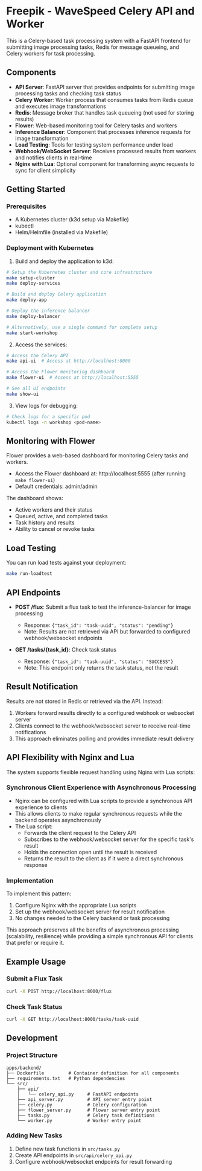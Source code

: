 # Freepik - WaveSpeed Celery API and Worker

This is a Celery-based task processing system with a FastAPI frontend for submitting image processing tasks, Redis for message queueing, and Celery workers for task processing.

## Components

- **API Server**: FastAPI server that provides endpoints for submitting image processing tasks and checking task status
- **Celery Worker**: Worker process that consumes tasks from Redis queue and executes image transformations
- **Redis**: Message broker that handles task queueing (not used for storing results)
- **Flower**: Web-based monitoring tool for Celery tasks and workers
- **Inference Balancer**: Component that processes inference requests for image transformation
- **Load Testing**: Tools for testing system performance under load
- **Webhook/WebSocket Server**: Receives processed results from workers and notifies clients in real-time
- **Nginx with Lua**: Optional component for transforming async requests to sync for client simplicity

## Getting Started

### Prerequisites

- A Kubernetes cluster (k3d setup via Makefile)
- kubectl
- Helm/Helmfile (installed via Makefile)

### Deployment with Kubernetes

1. Build and deploy the application to k3d:

```bash
# Setup the Kubernetes cluster and core infrastructure
make setup-cluster
make deploy-services

# Build and deploy Celery application
make deploy-app

# Deploy the inference balancer
make deploy-balancer

# Alternatively, use a single command for complete setup
make start-workshop
```

2. Access the services:

```bash
# Access the Celery API
make api-ui  # Access at http://localhost:8000

# Access the Flower monitoring dashboard
make flower-ui  # Access at http://localhost:5555

# See all UI endpoints
make show-ui
```

3. View logs for debugging:

```bash
# Check logs for a specific pod
kubectl logs -n workshop <pod-name>
```

## Monitoring with Flower

Flower provides a web-based dashboard for monitoring Celery tasks and workers. 

- Access the Flower dashboard at: http://localhost:5555 (after running `make flower-ui`)
- Default credentials: admin/admin

The dashboard shows:
- Active workers and their status
- Queued, active, and completed tasks
- Task history and results
- Ability to cancel or revoke tasks

## Load Testing

You can run load tests against your deployment:

```bash
make run-loadtest
```

## API Endpoints

- **POST /flux**: Submit a flux task to test the inference-balancer for image processing
  - Response: `{"task_id": "task-uuid", "status": "pending"}`
  - Note: Results are not retrieved via API but forwarded to configured webhook/websocket endpoints

- **GET /tasks/{task_id}**: Check task status
  - Response: `{"task_id": "task-uuid", "status": "SUCCESS"}`
  - Note: This endpoint only returns the task status, not the result

## Result Notification

Results are not stored in Redis or retrieved via the API. Instead:

1. Workers forward results directly to a configured webhook or websocket server
2. Clients connect to the webhook/websocket server to receive real-time notifications
3. This approach eliminates polling and provides immediate result delivery

## API Flexibility with Nginx and Lua

The system supports flexible request handling using Nginx with Lua scripts:

### Synchronous Client Experience with Asynchronous Processing

- Nginx can be configured with Lua scripts to provide a synchronous API experience to clients
- This allows clients to make regular synchronous requests while the backend operates asynchronously
- The Lua script:
  - Forwards the client request to the Celery API
  - Subscribes to the webhook/websocket server for the specific task's result
  - Holds the connection open until the result is received
  - Returns the result to the client as if it were a direct synchronous response

### Implementation

To implement this pattern:

1. Configure Nginx with the appropriate Lua scripts
2. Set up the webhook/websocket server for result notification
3. No changes needed to the Celery backend or task processing

This approach preserves all the benefits of asynchronous processing (scalability, resilience) while providing a simple synchronous API for clients that prefer or require it.

## Example Usage

### Submit a Flux Task

```bash
curl -X POST http://localhost:8000/flux
```

### Check Task Status

```bash
curl -X GET http://localhost:8000/tasks/task-uuid
```

## Development

### Project Structure

```
apps/backend/
├── Dockerfile         # Container definition for all components
├── requirements.txt   # Python dependencies
└── src/
    ├── api/
    │   └── celery_api.py     # FastAPI endpoints
    ├── api_server.py         # API server entry point
    ├── celery.py             # Celery configuration
    ├── flower_server.py      # Flower server entry point
    ├── tasks.py              # Celery task definitions
    └── worker.py             # Worker entry point
```

### Adding New Tasks

1. Define new task functions in `src/tasks.py`
2. Create API endpoints in `src/api/celery_api.py`
3. Configure webhook/websocket endpoints for result forwarding